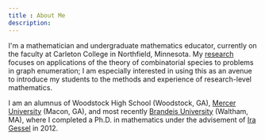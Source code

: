 ```yaml
---
title : About Me
description:
---
```


I'm a mathematician and undergraduate mathematics educator, currently on the faculty at Carleton College in Northfield, Minnesota.
My [research](research.html) focuses on applications of the theory of combinatorial species to problems in graph enumeration; I am especially interested in using this as an avenue to introduce my students to the methods and experience of research-level mathematics.

I am an alumnus of Woodstock High School (Woodstock, GA), [Mercer University](//www.mercer.edu) (Macon, GA), and most recently [Brandeis University](//www.brandeis.edu) (Waltham, MA), where I completed a Ph.D. in mathematics under the advisement of [Ira Gessel](//people.brandeis.edu/~gessel) in 2012.
